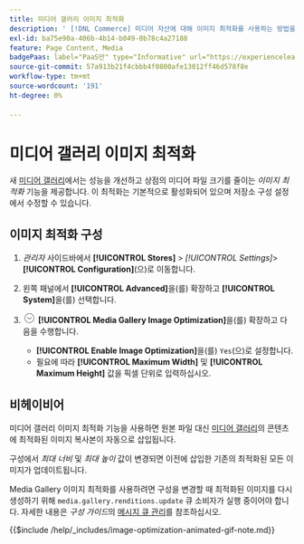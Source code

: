 ```yaml
---
title: 미디어 갤러리 이미지 최적화
description: ' [!DNL Commerce] 미디어 자산에 대해 이미지 최적화를 사용하는 방법을 알아봅니다.'
exl-id: ba75e90a-406b-4b14-b049-0b78c4a27188
feature: Page Content, Media
badgePaas: label="PaaS만" type="Informative" url="https://experienceleague.adobe.com/en/docs/commerce/user-guides/product-solutions" tooltip="Adobe Commerce 온 클라우드 프로젝트(Adobe 관리 PaaS 인프라) 및 온프레미스 프로젝트에만 적용됩니다."
source-git-commit: 57a913b21f4cbbb4f0800afe13012ff46d578f8e
workflow-type: tm+mt
source-wordcount: '191'
ht-degree: 0%

---
```


# 미디어 갤러리 이미지 최적화

새 [미디어 갤러리](media-gallery.md)에서는 성능을 개선하고 상점의 미디어 파일 크기를 줄이는 _이미지 최적화_ 기능을 제공합니다. 이 최적화는 기본적으로 활성화되어 있으며 저장소 구성 설정에서 수정할 수 있습니다.

## 이미지 최적화 구성

1. _관리자_ 사이드바에서 **[!UICONTROL Stores]** > _[!UICONTROL Settings]_>**[!UICONTROL Configuration]**(으)로 이동합니다.

1. 왼쪽 패널에서 **[!UICONTROL Advanced]**&#x200B;을(를) 확장하고 **[!UICONTROL System]**&#x200B;을(를) 선택합니다.

1. ![확장 선택기](../assets/icon-display-expand.png) **[!UICONTROL Media Gallery Image Optimization]**&#x200B;을(를) 확장하고 다음을 수행합니다.

   - **[!UICONTROL Enable Image Optimization]**&#x200B;을(를) `Yes`(으)로 설정합니다.
   - 필요에 따라 **[!UICONTROL Maximum Width]** 및 **[!UICONTROL Maximum Height]** 값을 픽셀 단위로 입력하십시오.

## 비헤이비어

미디어 갤러리 이미지 최적화 기능을 사용하면 원본 파일 대신 [미디어 갤러리](media-gallery.md)의 콘텐츠에 최적화된 이미지 복사본이 자동으로 삽입됩니다.

구성에서 _최대 너비_ 및 _최대 높이_ 값이 변경되면 이전에 삽입한 기존의 최적화된 모든 이미지가 업데이트됩니다.

Media Gallery 이미지 최적화를 사용하려면 구성을 변경할 때 최적화된 이미지를 다시 생성하기 위해 `media.gallery.renditions.update` 큐 소비자가 실행 중이어야 합니다. 자세한 내용은 _구성 가이드_&#x200B;의 [메시지 큐 관리](https://experienceleague.adobe.com/docs/commerce-operations/configuration-guide/message-queues/manage-message-queues.html)를 참조하십시오.

{{$include /help/_includes/image-optimization-animated-gif-note.md}}
